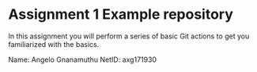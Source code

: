 # Assignment 1 Example repository

In this assignment you will perform a series of basic Git actions to get you familiarized with the basics.

Name: Angelo Gnanamuthu
NetID: axg171930